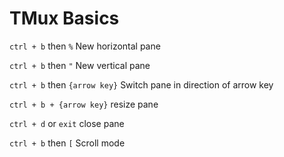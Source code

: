 # TMux Basics

`ctrl + b` then `%` New horizontal pane

`ctrl + b` then `"` New vertical pane

`ctrl + b` then `{arrow key}` Switch pane in direction of arrow key

`ctrl + b + {arrow key}` resize pane

`ctrl + d` or `exit` close pane

`ctrl + b` then `[` Scroll mode

